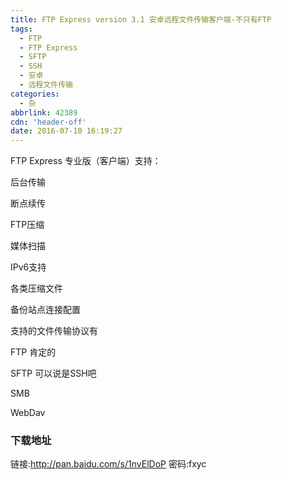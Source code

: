 ```yaml
---
title: FTP Express version 3.1 安卓远程文件传输客户端-不只有FTP
tags:
  - FTP
  - FTP Express
  - SFTP
  - SSH
  - 安卓
  - 远程文件传输
categories:
  - 杂
abbrlink: 42389
cdn: 'header-off'
date: 2016-07-10 16:19:27
---
```


FTP Express 专业版（客户端）支持：

  后台传输

  断点续传

  FTP压缩

  媒体扫描

  IPv6支持

  各类压缩文件

  备份站点连接配置

支持的文件传输协议有

  FTP 肯定的

  SFTP 可以说是SSH吧

  SMB

  WebDav

### 下载地址
链接:http://pan.baidu.com/s/1nvElDoP 密码:fxyc